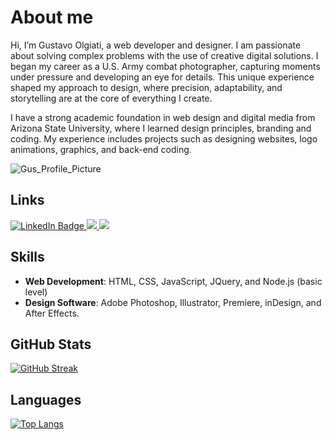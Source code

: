 # About me
Hi, I’m Gustavo Olgiati, a web developer and designer. I am passionate about solving complex problems with the use of creative digital solutions. I began my career as a U.S. Army combat photographer, capturing moments under pressure and developing an eye for details. This unique experience shaped my approach to design, where precision, adaptability, and storytelling are at the core of everything I create. 

I have a strong academic foundation in web design and digital media from Arizona State University, where I learned design principles, branding and coding. My experience includes projects such as designing websites, logo animations, graphics, and back-end coding.

![Gus_Profile_Picture](https://github.com/user-attachments/assets/c4b6a0df-cbce-4d0b-8d73-e7c860d434de)

## Links
<div id="badges">
  <a href="https://www.linkedin.com/in/gustavoolgiati/">
    <img src="https://img.shields.io/badge/LinkedIn-blue?style=for-the-badge&logo=linkedin&logoColor=white" alt="LinkedIn Badge"/>
  </a>
  <a href="https://www.behance.net/golgiati07aa">
    <img src="https://img.shields.io/badge/Behance-0054F7?style=for-the-badge&logo=behance&logoColor=white alt="Behance Badge"/>
  </a>
  <a href="https://codepen.io/golgiati">
    <img src="https://img.shields.io/badge/Codepen-000000?style=for-the-badge&logo=codepen&logoColor=white alt="CodePen Badge"/>
  </a>  
</div>

## Skills
- **Web Development**: HTML, CSS, JavaScript, JQuery, and Node.js (basic level)
- **Design Software**: Adobe Photoshop, Illustrator, Premiere, inDesign, and After Effects.

## GitHub Stats
[![GitHub Streak](https://github-readme-streak-stats.herokuapp.com?user=golgiati)](https://git.io/streak-stats)

## Languages
[![Top Langs](https://github-readme-stats.vercel.app/api/top-langs/?username=golgiati)](https://github.com/anuraghazra/github-readme-stats)


